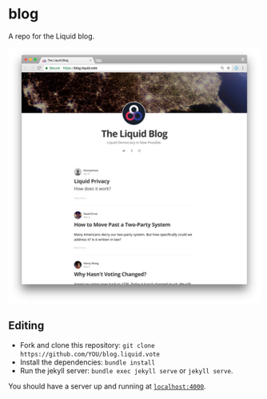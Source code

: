 blog
========

A repo for the Liquid blog.

<img src="/assets/images/screenshot3.png" title="screenshot" width="1027px" />

Editing
---
- Fork and clone this repository: `git clone https://github.com/YOU/blog.liquid.vote`
- Install the dependencies: `bundle install`
- Run the jekyll server: `bundle exec jekyll serve` or `jekyll serve`.

You should have a server up and running at [`localhost:4000`](http://localhost:4000).
